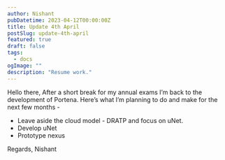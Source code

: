 ```yaml
---
author: Nishant
pubDatetime: 2023-04-12T00:00:00Z
title: Update 4th April
postSlug: update-4th-april
featured: true
draft: false
tags:
  - docs
ogImage: ""
description: "Resume work."
---
```


Hello there, After a short break for my annual exams I’m back to the development of Portena. Here’s what I’m planning to do and make for the next few months -

- Leave aside the cloud model - DRATP and focus on uNet.
- Develop uNet
- Prototype nexus

Regards,
Nishant
